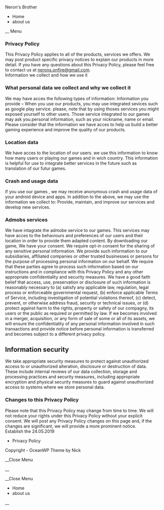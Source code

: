 Neron's Brother

  * Home
  * about us

__ Menu

###  

### Privacy Policy

This Privacy Policy applies to all of the products, services we offers. We may
post product specific privacy notices to explain our products in more detail.
If you have any questions about this Privacy Policy, please feel free to
contact us at nerons.onfire@gmail.com.  
Information we collect and how we use it

### What personal data we collect and why we collect it

 We may have acces the following types of information: Information you provide
– When you use our products, you may use integrated sevices such as google
play service. please, note that by using thoses services you might exposed
yourself to other users. Those service integrated to our games may ask
you.personal information, such as your nickname, name or email. Please
consider that the information we have acces to help us build a better gaming
experience and improve the quality of our products.

### Location data

We have acces to the location of our users. we use this information to know
how many users or playing our games and in wich country. This information is
helpful for use to integrate better services in the future such as translation
of our futur games.

### Crash and usage data

If you use our games , we may receive anonymous crash and usage data of your
android device and apps. In addition to the above, we may use the information
we collect to: Provide, maintain, and improve our services and develop new
services.

### Admobs services

We have intagrate the admobe service to our games. This services may have
acces to the behaviours and preferences of our users and their location in
order to provide them adapted content. By downloading our game, We have your
consent. We require opt-in consent for the sharing of any sensitive personal
information.  We provide such information to our subsidiaries, affiliated
companies or other trusted businesses or persons for the purpose of processing
personal information on our behalf. We require that these parties agree to
process such information based on our instructions and in compliance with this
Privacy Policy and any other appropriate confidentiality and security
measures.  We have a good faith belief that access, use, preservation or
disclosure of such information is reasonably necessary to (a) satisfy any
applicable law, regulation, legal process or enforceable governmental request,
(b) enforce applicable Terms of Service, including investigation of potential
violations thereof, (c) detect, prevent, or otherwise address fraud, security
or technical issues, or (d) protect against harm to the rights, property or
safety of our compagny, its users or the public as required or permitted by
law. If we becomes involved in a merger, acquisition, or any form of sale of
some or all of its assets, we will ensure the confidentiality of any personal
information involved in such transactions and provide notice before personal
information is transferred and becomes subject to a different privacy policy.

## Information security

We take appropriate security measures to protect against unauthorized access
to or unauthorized alteration, disclosure or destruction of data. These
include internal reviews of our data collection, storage and processing
practices and security measures, including appropriate encryption and physical
security measures to guard against unauthorized access to systems where we
store personal data.

### Changes to this Privacy Policy

Please note that this Privacy Policy may change from time to time. We will not
reduce your rights under this Privacy Policy without your explicit consent. We
will post any Privacy Policy changes on this page and, if the changes are
significant, we will provide a more prominent notice.  
Establish the 24.05.2019

  * Privacy Policy

Copyright - OceanWP Theme by Nick

__Close Menu

__

__Close Menu

  * Home
  * about us

__

